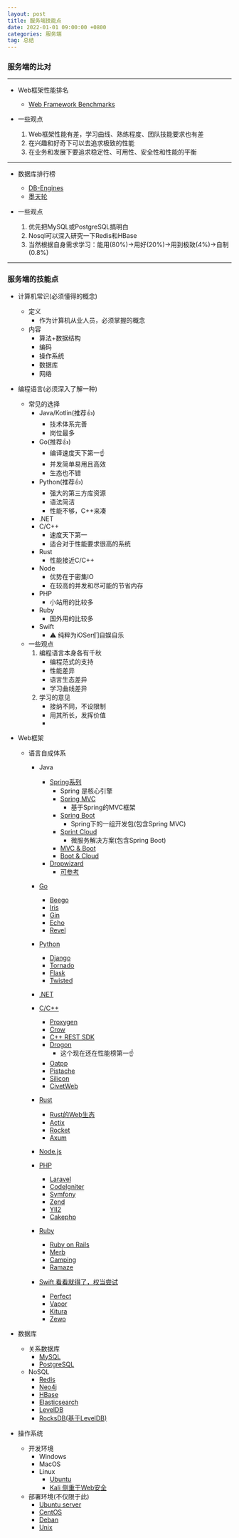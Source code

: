 ```yaml
---
layout: post
title: 服务端技能点
date: 2022-01-01 09:00:00 +0800
categories: 服务端
tag: 总结
---
```


### 服务端的比对

*** 
- Web框架性能排名
	- [Web Framework Benchmarks](https://www.techempower.com/benchmarks/#section=data-r19&hw=ph&test=fortune)

- 一些观点
	1. Web框架性能有差，学习曲线、熟练程度、团队技能要求也有差
	2. 在兴趣和好奇下可以去追求极致的性能
	3. 在业务和发展下要追求稳定性、可用性、安全性和性能的平衡

*** 
- 数据库排行榜
	- [DB-Engines](https://db-engines.com/en/ranking)
	- [墨天轮](https://www.modb.pro/dbRank)

- 一些观点
	1. 优先把MySQL或PostgreSQL搞明白
	2. Nosql可以深入研究一下Redis和HBase
	3. 当然根据自身需求学习：能用(80%)->用好(20%)->用到极致(4%)->自制(0.8%)

*** 

### 服务端的技能点

- 计算机常识(必须懂得的概念)
	- 定义
		- 作为计算机从业人员，必须掌握的概念
	- 内容
		- 算法+数据结构
		- 编码
		- 操作系统
		- 数据库
		- 网络
		
- 编程语言(必须深入了解一种)
	- 常见的选择
		- Java/Kotlin(推荐👍)
			- 技术体系完善
			- 岗位最多
		- Go(推荐👍)
			- 编译速度天下第一☝️
			- 并发简单易用且高效
			- 生态也不错
		- Python(推荐👍)
			- 强大的第三方库资源
			- 语法简洁
			- 性能不够，C++来凑
		- .NET
		- C/C++
			- 速度天下第一
			- 适合对于性能要求很高的系统
		- Rust
			- 性能接近C/C++
		- Node
			- 优势在于密集IO
			- 在较高的并发和尽可能的节省内存
		- PHP
			- 小站用的比较多
		- Ruby
			- 国外用的比较多
		- Swift
			- ⚠️ 纯粹为iOSer们自娱自乐
	- 一些观点
		1. 编程语言本身各有千秋
			- 编程范式的支持
			- 性能差异
			- 语言生态差异
			- 学习曲线差异
		2. 学习的意见
			- 接纳不同，不设限制
			- 用其所长，发挥价值
			- 
- Web框架
	- 语言自成体系
		- Java
			- [Spring系列](https://spring.io/)
				- Spring 是核心引擎
				- [Spring MVC](https://spring.io/projects/spring-framework) 
					- 基于Spring的MVC框架
				- [Spring Boot](https://spring.io/projects/spring-boot) 
					- Spring下的一组开发包(包含Spring MVC)
				- [Sprint Cloud](https://spring.io/projects/spring-cloud) 
					- 微服务解决方案(包含Spring Boot)
				- [MVC & Boot](https://www.zhihu.com/question/64671972)
				- [Boot & Cloud](https://www.zhihu.com/question/280318988)
			- [Dropwizard](https://www.dropwizard.io/en/latest/)
				- [可参考](https://www.overops.com/blog/java-bootstrap-dropwizard-vs-spring-boot/)

		- [Go](https://dev.to/speedwheel/top-6-web-frameworks-for-go-as-of-2017-34i)
			- [Beego](https://github.com/astaxie/beego)
			- [Iris](https://github.com/kataras/iris)
			- [Gin](https://github.com/gin-gonic/gin)
			- [Echo](https://github.com/labstack/echo)
			- [Revel](https://github.com/revel/revel)

		- [Python](https://www.cnblogs.com/an-wen/p/11330834.html)
			- [Django](https://www.djangoproject.com/)
			- [Tornado](https://www.tornadoweb.org/en/stable/)
			- [Flask](https://dormousehole.readthedocs.io/en/latest/)
			- [Twisted](https://twistedmatrix.com/trac/)

		- [.NET](https://www.zhihu.com/question/366937369)

		- [C/C++](https://mp.weixin.qq.com/s?__biz=MzAxNDI5NzEzNg==&mid=2651164874&idx=1&sn=38efbfb036b5f667403d87a9d70bffb3&chksm=80644195b713c88368c88d73bd092c4132f1b6908b12036775cebef5edc9606fd08c14accf1e&scene=21#wechat_redirect)
			- [Proxygen](https://github.com/facebook/proxygen)
			- [Crow](https://github.com/ipkn/crow)
			- [C++ REST SDK](https://github.com/microsoft/cpprestsdk)
			- [Drogon](https://github.com/an-tao/drogon)
				-  这个现在还在性能榜第一☝️
			- [Oatpp](https://github.com/oatpp/oatpp)
			- [Pistache](https://github.com/oktal/pistache/)
			- [Silicon](https://github.com/matt-42/silicon/)
			- [CivetWeb](https://github.com/civetweb/civetweb)

		- [Rust](https://www.rust-lang.org/)
			- [Rust的Web生态](https://zhuanlan.zhihu.com/p/398232138)
			- [Actix](https://actix.rs/)
			- [Rocket](https://rocket.rs/)
			- [Axum](https://github.com/tokio-rs/axum)

		- [Node.js](https://nodejs.org)
		- [PHP](https://zhuanlan.zhihu.com/p/111015050)
			- [Laravel](https://laravel.com/)
			- [CodeIgniter](https://www.excellentwebworld.com/codeigniter-development/)
			- [Symfony](https://symfony.com/)
			- [Zend](https://www.zend.com/)
			- [YII2](https://www.yiiframework.com/)
			- [Cakephp](https://www.excellentwebworld.com/cakephp-development/)
		- [Ruby](http://www.ruby-lang.org)
			- [Ruby on Rails](https://github.com/rails/rails)
			- [Merb](https://github.com/merb/merb)
			- [Camping](https://github.com/camping/mab)
			- [Ramaze](https://github.com/Ramaze/ramaze)
		- [Swift 看看就得了，权当尝试](https://www.swift.org/)
			- [Perfect](https://github.com/perfectlySoft/Perfect)
			- [Vapor](https://github.com/vapor/Vapor)
			- [Kitura](https://github.com/Kitura/Kitura)
			- [Zewo](https://github.com/zewo/Zewo)
- 数据库

	- 关系数据库
		- [MySQL](https://github.com/mysql)
		- [PostgreSQL](https://github.com/postgres/postgres)
	- NoSQL
		- [Redis](https://github.com/redis/redis)
		- [Neo4j](https://github.com/neo4j/neo4j)
		- [HBase](https://github.com/apache/hbase)
		- [Elasticsearch](https://github.com/elastic/elasticsearch)
		- [LevelDB](https://github.com/google/leveldb)
		- [RocksDB(基于LevelDB)](https://github.com/facebook/rocksdb)

- 操作系统
	- 开发环境
		- Windows
		- MacOS
		- Linux
			- [Ubuntu](https://ubuntu.com/)
			- [Kali 侧重于Web安全](https://www.kali.org/docs/)
	- 部署环境(不仅限于此)
		- [Ubuntu server](https://ubuntu.com/)
		- [CentOS](https://www.centos.org/)
		- [Deban](https://www.debian.org/)
		- [Unix]()

